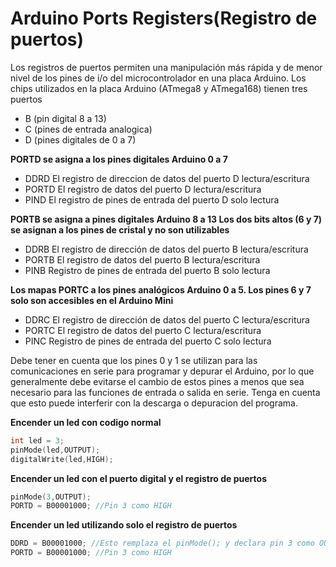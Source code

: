 # Arduino Ports Registers(Registro de puertos)

Los registros de puertos permiten una manipulación más rápida y de menor nivel de los pines de i/o del microcontrolador en una placa Arduino. Los chips utilizados en la placa Arduino (ATmega8 y ATmega168) tienen tres puertos

* B (pin digital 8 a 13)
* C (pines de entrada analogica)
* D (pines digitales de 0 a 7)

**PORTD se asigna a los pines digitales Arduino 0 a 7**
* DDRD El registro de direccion de datos del puerto D lectura/escritura
* PORTD El registro de datos del puerto D lectura/escritura
* PIND El registro de pines de entrada del puerto D solo lectura

**PORTB se asigna a  pines digitales Arduino 8 a 13 Los dos bits altos (6 y 7) se asignan a los pines de cristal y no son utilizables**
* DDRB El registro de dirección de datos del puerto B lectura/escritura
* PORTB El registro de datos del puerto B lectura/escritura
* PINB Registro de pines de entrada del puerto B solo lectura

**Los mapas PORTC a los pines analógicos Arduino 0 a 5. Los pines 6 y 7 solo son accesibles en el Arduino Mini**
* DDRC El registro de dirección de datos del puerto C lectura/escritura
* PORTC El registro de datos del puerto C lectura/escritura
* PINC Registro de pines de entrada del puerto C solo lectura

Debe tener en cuenta que los pines 0 y 1 se utilizan para las comunicaciones en serie para programar y depurar el Arduino, por lo que generalmente debe evitarse el cambio de estos pines a menos que sea necesario para las funciones de entrada o salida en serie. Tenga en cuenta que esto puede interferir con la descarga o depuracion del programa.

**Encender un led con codigo normal**
```C++
int led = 3;
pinMode(led,OUTPUT);
digitalWrite(led,HIGH);
```

**Encender un led con el puerto digital y el registro de puertos**
```C++
pinMode(3,OUTPUT);
PORTD = B00001000; //Pin 3 como HIGH
```

**Encender un led utilizando solo el registro de puertos**
```c++
DDRD = B00001000; //Esto remplaza el pinMode(); y declara pin 3 como OUTPUT
PORTD = B00001000; //Pin 3 como HIGH
```
